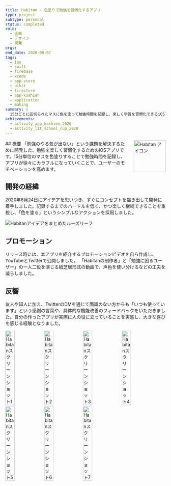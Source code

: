 ```yaml
---
title: Habitan - 色塗りで勉強を習慣化するアプリ
type: project
subtype: personal
status: completed
role:
  - 企画
  - デザイン
  - 開発
orgs: 
end_date: 2020-09-07
tags:
  - ios
  - swift
  - firebase
  - xcode
  - app-store
  - uikit
  - firestore
  - app-koshien
  - application
  - making
summary: |
  15分ごとに区切られたマスに色を塗って勉強時間を記録し、楽しく学習を習慣化できるiOSアプリ。アプリ甲子園2020ファイナリスト、Life is Tech! スクールカップ最高賞（ゴールドアワード）受賞。
achievements:
  - activity_app_koshien_2020
  - activity_lit_school_cup_2020
---
```


<img src="linked_assets/10_Projects/personal/habitan/habitan_icon.jpg" alt="Habitan アイコン" style="float: right; width: 100px; margin-left: 16px;">
## 概要
「勉強のやる気が出ない」という課題を解決するために開発した、勉強を楽しく習慣化するためのiOSアプリです。15分単位のマスを色塗りすることで勉強時間を記録し、アプリが徐々にカラフルになっていくことで、ユーザーのモチベーションを高めます。

## 開発の経緯
2020年8月24日にアイデアを思いつき、すぐにコンセプトを描き出して開発に着手しました。記録するまでのハードルを低く、かつ楽しく継続できることを重視し、「色を塗る」というシンプルなアクションを採用しました。

![Habitanアイデアをまとめたルーズリーフ](linked_assets/10_Projects/personal/habitan/habitan_idea_looseleaf.jpg)

## プロモーション
リリース時には、本アプリを紹介するプロモーションビデオを自ら作成し、YouTubeとTwitterで公開しました。
「Habitanの制作者」と「勉強に困るユーザー」の一人二役を演じる紙芝居形式の動画で、声色を使い分けるなどの工夫を凝らしました。

## 反響
友人や知人に加え、TwitterのDMを通じて面識のない方からも「いつも使っています」という感謝の言葉や、具体的な機能改善のフィードバックをいただきました。自分の作ったアプリが実際に人の役に立っていることを実感し、大きな喜びを感じる経験となりました。

<div style="display: flex; gap: 1px;">
    <img src="linked_assets/10_Projects/personal/habitan/habitan_ss_1.jpg" alt="Habitanスクリーンショット1" width="24%">
    <img src="linked_assets/10_Projects/personal/habitan/habitan_ss_2.jpg" alt="Habitanスクリーンショット2" width="24%">
    <img src="linked_assets/10_Projects/personal/habitan/habitan_ss_3.jpg" alt="Habitanスクリーンショット3" width="24%">
    <img src="linked_assets/10_Projects/personal/habitan/habitan_ss_4.jpg" alt="Habitanスクリーンショット4" width="24%">
</div>
<div style="display: flex; gap: 1px; margin-top: 4px;">
    <img src="linked_assets/10_Projects/personal/habitan/habitan_ss_5.jpg" alt="Habitanスクリーンショット5" width="24%">
    <img src="linked_assets/10_Projects/personal/habitan/habitan_ss_6.jpg" alt="Habitanスクリーンショット6" width="24%">
    <img src="linked_assets/10_Projects/personal/habitan/habitan_ss_7.jpg" alt="Habitanスクリーンショット7" width="24%">
</div>
